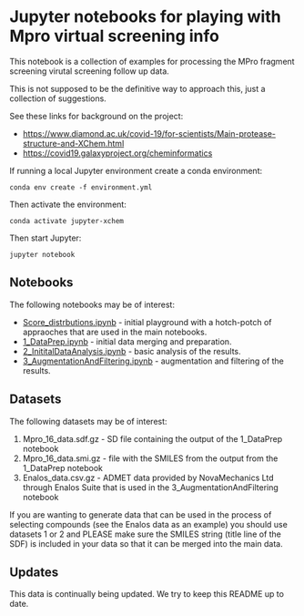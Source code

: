 # Jupyter notebooks for playing with Mpro virtual screening info

This notebook is a collection of examples for processing the MPro fragment screening virutal screening follow up data.

This is not supposed to be the definitive way to approach this, just a collection of suggestions.

See these links for background on the project:
- https://www.diamond.ac.uk/covid-19/for-scientists/Main-protease-structure-and-XChem.html
- https://covid19.galaxyproject.org/cheminformatics

If running a local Jupyter environment create a conda environment:

```
conda env create -f environment.yml
```

Then activate the environment:
```
conda activate jupyter-xchem
```

Then start Jupyter:
```
jupyter notebook
```

## Notebooks

The following notebooks may be of interest:

- [Score_distrbutions.ipynb](Score_distrbutions.ipynb) - initial playground with a hotch-potch of appraoches that are used in the main notebooks.
- [1_DataPrep.ipynb]() - initial data merging and preparation.
- [2_InititalDataAnalysis.ipynb](1_DataPrep.ipynb]) - basic analysis of the results.
- [3_AugmentationAndFiltering.ipynb](3_AugmentationAndFiltering.ipynb) - augmentation and filtering of the results.


## Datasets

The following datasets may be of interest: 

1. Mpro_16_data.sdf.gz -  SD file containing the output of the 1_DataPrep notebook
2. Mpro_16_data.smi.gz - file with the SMILES from the output from the 1_DataPrep notebook
3. Enalos_data.csv.gz - ADMET data provided by NovaMechanics Ltd through Enalos Suite that is used in the 3_AugmentationAndFiltering notebook

If you are wanting to generate data that can be used in the process of selecting compounds (see the Enalos data as
an example) you should use datasets 1 or 2 and PLEASE make sure the SMILES string (title line of the SDF) is included in
your data so that it can be merged into the main data.

## Updates

This data is continually being updated. We try to keep this README up to date.